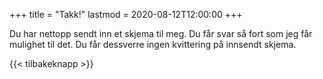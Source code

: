 +++
title = "Takk!"
lastmod = 2020-08-12T12:00:00
+++

Du har nettopp sendt inn et skjema til meg. Du får svar så fort som jeg får mulighet til det. Du får dessverre ingen kvittering på innsendt skjema.

{{< tilbakeknapp >}}